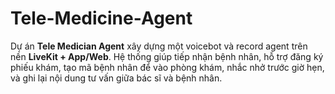 # Tele-Medicine-Agent
Dự án **Tele Medician Agent** xây dựng một voicebot và record agent trên nền **LiveKit + App/Web**.   Hệ thống giúp tiếp nhận bệnh nhân, hỗ trợ đăng ký phiếu khám, tạo mã bệnh nhân để vào phòng khám, nhắc nhở trước giờ hẹn, và ghi lại nội dung tư vấn giữa bác sĩ và bệnh nhân.  
